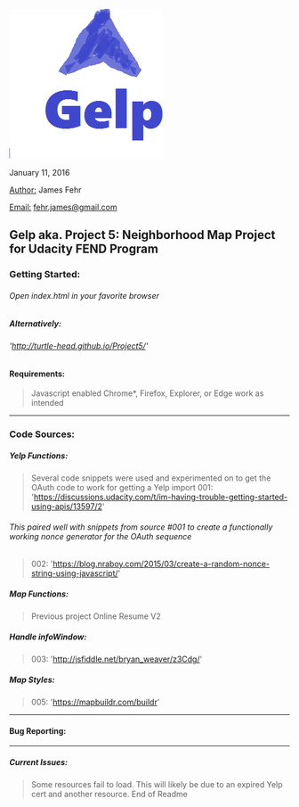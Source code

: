 ![alt text](https://github.com/Turtle-Head/Project5/blob/master/img/Gelp.png "Gelp 2016")

January 11, 2016

<Author:> James Fehr

<Email:> fehr.james@gmail.com

## Gelp aka. Project 5: Neighborhood Map Project for Udacity FEND Program

### Getting Started:

###### Open index.html in your favorite browser

##### Alternatively:
###### 'http://turtle-head.github.io/Project5/'

#### Requirements:
> Javascript enabled
> Chrome*, Firefox, Explorer, or Edge work as intended

-----------------------------------------

### Code Sources:

##### Yelp Functions: 
> Several code snippets were used and experimented on to get the OAuth code to work for getting a Yelp import
> 001: 'https://discussions.udacity.com/t/im-having-trouble-getting-started-using-apis/13597/2'

###### This paired well with snippets from source #001 to create a functionally working nonce generator for the OAuth sequence

> 002: 'https://blog.nraboy.com/2015/03/create-a-random-nonce-string-using-javascript/'

##### Map Functions:

> Previous project Online Resume V2

##### Handle infoWindow:

> 003: 'http://jsfiddle.net/bryan_weaver/z3Cdg/'

##### Map Styles:

> 005: 'https://mapbuildr.com/buildr'

----------------------------------------

#### Bug Reporting: 



----------------------------------------
##### Current Issues:
> Some resources fail to load. This will likely be due to an expired Yelp cert and another resource.
> End of Readme
